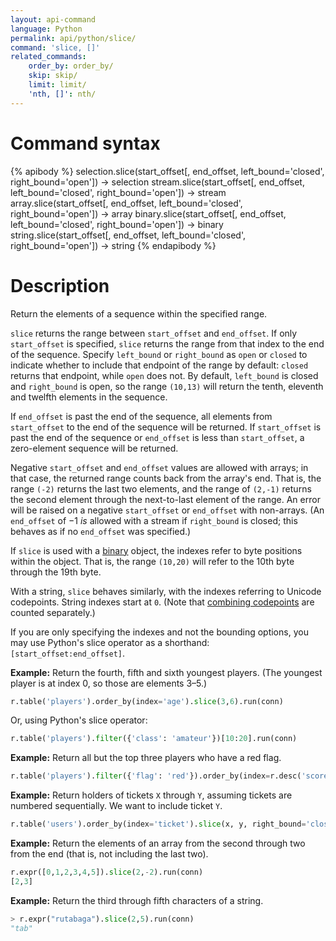 ```yaml
---
layout: api-command
language: Python
permalink: api/python/slice/
command: 'slice, []'
related_commands:
    order_by: order_by/
    skip: skip/
    limit: limit/
    'nth, []': nth/
---
```


# Command syntax #

{% apibody %}
selection.slice(start_offset[, end_offset, left_bound='closed', right_bound='open']) &rarr; selection
stream.slice(start_offset[, end_offset, left_bound='closed', right_bound='open']) &rarr; stream
array.slice(start_offset[, end_offset, left_bound='closed', right_bound='open']) &rarr; array
binary.slice(start_offset[, end_offset, left_bound='closed', right_bound='open']) &rarr; binary
string.slice(start_offset[, end_offset, left_bound='closed', right_bound='open']) &rarr; string
{% endapibody %}

# Description #

Return the elements of a sequence within the specified range.

`slice` returns the range between `start_offset` and `end_offset`. If only `start_offset` is specified, `slice` returns the range from that index to the end of the sequence. Specify `left_bound` or `right_bound` as `open` or `closed` to indicate whether to include that endpoint of the range by default: `closed` returns that endpoint, while `open` does not. By default, `left_bound` is closed and `right_bound` is open, so the range `(10,13)` will return the tenth, eleventh and twelfth elements in the sequence.

If `end_offset` is past the end of the sequence, all elements from `start_offset` to the end of the sequence will be returned. If `start_offset` is past the end of the sequence or `end_offset` is less than `start_offset`, a zero-element sequence will be returned.

Negative `start_offset` and `end_offset` values are allowed with arrays; in that case, the returned range counts back from the array's end. That is, the range `(-2)` returns the last two elements, and the range of `(2,-1)` returns the second element through the next-to-last element of the range. An error will be raised on a negative `start_offset` or `end_offset` with non-arrays. (An `end_offset` of &minus;1 *is* allowed with a stream if `right_bound` is closed; this behaves as if no `end_offset` was specified.)

If `slice` is used with a [binary](/api/python/binary) object, the indexes refer to byte positions within the object. That is, the range `(10,20)` will refer to the 10th byte through the 19th byte.

With a string, `slice` behaves similarly, with the indexes referring to Unicode codepoints. String indexes start at `0`. (Note that [combining codepoints][cc] are counted separately.)

[cc]: https://en.wikipedia.org/wiki/Combining_character

If you are only specifying the indexes and not the bounding options, you may use Python's slice operator as a shorthand: `[start_offset:end_offset]`.

__Example:__ Return the fourth, fifth and sixth youngest players. (The youngest player is at index 0, so those are elements 3&ndash;5.)

```py
r.table('players').order_by(index='age').slice(3,6).run(conn)
```

Or, using Python's slice operator:

```py
r.table('players').filter({'class': 'amateur'})[10:20].run(conn)
```

__Example:__ Return all but the top three players who have a red flag.

```py
r.table('players').filter({'flag': 'red'}).order_by(index=r.desc('score')).slice(3).run(conn)
```

__Example:__ Return holders of tickets `X` through `Y`, assuming tickets are numbered sequentially. We want to include ticket `Y`.

```py
r.table('users').order_by(index='ticket').slice(x, y, right_bound='closed').run(conn)
```

__Example:__ Return the elements of an array from the second through two from the end (that is, not including the last two).

```py
r.expr([0,1,2,3,4,5]).slice(2,-2).run(conn)
[2,3]
```

__Example:__ Return the third through fifth characters of a string.

```py
> r.expr("rutabaga").slice(2,5).run(conn)
"tab"
```

